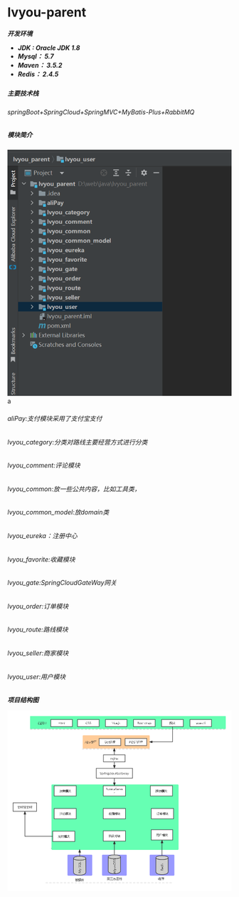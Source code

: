 # lvyou-parent

<h5>开发环境

- JDK : Oracle JDK 1.8
- Mysql： 5.7
- Maven： 3.5.2
- Redis： 2.4.5

<h5>主要技术栈
<h6>springBoot+SpringCloud+SpringMVC+MyBatis-Plus+RabbitMQ

<h5>
    模块简介
</h6>

![image-20220613223210200](./model1.png)a

<h6>
    aliPay:支付模块采用了支付宝支付
</h6>

<h6>lvyou_category:分类对路线主要经营方式进行分类
</h6>

<h6>lvyou_comment:评论模块
<h6>lvyou_common:放一些公共内容，比如工具类，

<h6>lvyou_common_model:放domain类

<h6>lvyou_eureka：注册中心

<h6>lvyou_favorite:收藏模块

<h6>lvyou_gate:SpringCloudGateWay网关

<h6>lvyou_order:订单模块

<h6>lvyou_route:路线模块

<h6>lvyou_seller:商家模块

<h6>lvyou_user:用户模块

<h5>项目结构图

![model2)](./model2.png)

